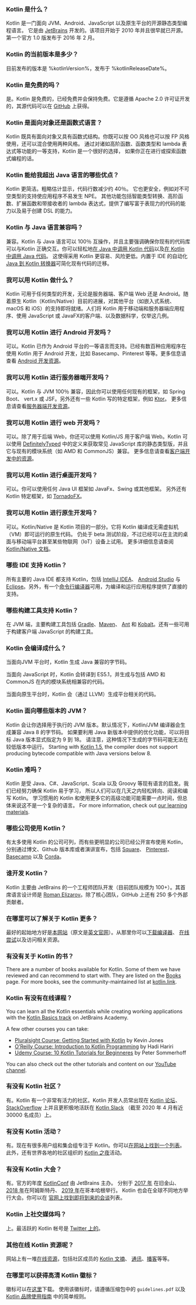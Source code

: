 [//]: # (title: FAQ)

### Kotlin 是什么？

Kotlin 是一门面向 JVM、Android、JavaScript 以及原生平台的开源静态类型编程语言。 
它是由 [JetBrains](https://www.jetbrains.com) 开发的。该项目开始于 2010 年并且很早就已开源。
第一个官方 1.0 版发布于 2016 年 2 月。 

### Kotlin 的当前版本是多少？

目前发布的版本是 %kotlinVersion%，发布于 %kotlinReleaseDate%。

### Kotlin 是免费的吗？

是。Kotlin 是免费的，已经免费并会保持免费。它是遵循 Apache 2.0 许可证开发的，其源代码<!--
-->可以在 [GitHub](https://github.com/jetbrains/kotlin) 上获得。

### Kotlin 是面向对象还是函数式语言？

Kotlin 既具有面向对象又具有函数式结构。你既可以按 OO 风格也可以按 FP 风格使用，还可以混合使用两种风格。 
通过对诸如高阶函数、函数类型和 lambda 表达式等功能的一等支持，Kotlin 是一个很好的选择，
如果你正在进行或探索函数式编程的话。

### Kotlin 能给我超出 Java 语言的哪些优点？

Kotlin 更简洁。粗略估计显示，代码行数减少约 40％。
它也更安全，例如对不可空类型的支持使应用程序不易发生 NPE。
其他功能包括智能类型转换、高阶函数、扩展函数和带接收者的 lambda 表达式，提供了<!--
-->编写富于表现力的代码的能力以及易于创建 DSL 的能力。
 
### Kotlin 与 Java 语言兼容吗？

兼容。Kotlin 与 Java 语言可以 100％ 互操作，并且主要强调确保你现有的代码库<!--
-->可以与Kotlin 正确交互。你可以轻松地[在 Java 中调用 Kotlin 代码](java-to-kotlin-interop.md)以及[在 Kotlin
中调用 Java 代码](java-interop.md)。 这使得采用 Kotlin 更容易、风险更低。内置于
IDE 的自动化 [Java 到 Kotlin 转换器](mixing-java-kotlin-intellij.md#使用-j2k-将现有-java-文件转换为-kotlin-文件)可简化现有代码的迁移。

### 我可以用 Kotlin 做什么？

Kotlin 可用于任何类型的开发，无论是服务器端、客户端 Web 还是 Android。随着原生 Kotlin（Kotlin/Native）目前<!--
-->的进展，对其他平台（如嵌入式系统、macOS 和 iOS）的支持即将就绪。人们将 Kotlin 用于移动端<!--
-->和服务器端应用程序、使用 JavaScript 或 JavaFX的客户端、以及数据科学，仅举这几例。

### 我可以用 Kotlin 进行 Android 开发吗？

可以。Kotlin 已作为 Android 平台的一等语言而支持。已经有数百种应用程序在使用 Kotlin
用于 Android 开发，比如 Basecamp、Pinterest 等等。更多信息请查看 [Android 开发资源](android-overview.md)。

### 我可以用 Kotlin 进行服务器端开发吗？

可以。Kotlin 与 JVM 100％ 兼容，因此你可以使用任何现有的框架，如 Spring Boot、
vert.x 或 JSF。另外还有一些 Kotlin 写的特定框架，例如 [Ktor](https://ktor.kotlincn.net)。
更多信息请查看[服务器端开发资源](server-overview.md)。

### 我可以用 Kotlin 进行 web 开发吗？

可以。除了用于后端 Web，你还可以使用 Kotlin/JS 用于客户端 Web。Kotlin 可以使用
[DefinitelyTyped](https://definitelytyped.org) 中的定义来获取常见 JavaScript 库的静态类型版，并且它与<!--
-->现有的模块系统（如 AMD 和 CommonJS）兼容。
更多信息请查看[客户端开发中的资源](js-overview.md)。

### 我可以用 Kotlin 进行桌面开发吗？

可以。你可以使用任何 Java UI 框架如 JavaFx、Swing 或其他框架。
另外还有 Kotlin 特定框架，如 [TornadoFX](https://github.com/edvin/tornadofx)。

### 我可以用 Kotlin 进行原生开发吗？

可以。Kotlin/Native 是 Kotlin 项目的一部分。它将 Kotlin 编译成无需虚拟机（VM）即可运行的原生代码。
仍处于 beta 测试阶段，不过已经可以在主流的桌面与移动端平台甚至某些物联网（IoT）设备上试用。
更多详细信息请查阅 [Kotlin/Native 文档](native-overview.md)。

### 哪些 IDE 支持 Kotlin？

所有主要的 Java IDE 都支持 Kotlin，包括 [IntelliJ IDEA](jvm-get-started.html)、
[Android Studio](https://developer.android.com/kotlin/get-started) 与 [Eclipse](eclipse.html)。另外，有一个[命令行编译器](command-line.html)<!--
-->可用，为编译和运行应用程序提供了直接的支持。
  
### 哪些构建工具支持 Kotlin？

在 JVM 端，主要构建工具包括 [Gradle](gradle.md)、[Maven](maven.md)、
[Ant](ant.md) 和 [Kobalt](https://beust.com/kobalt/home/index.html)。还有一些可用于构建客户端
JavaScript 的构建工具。

### Kotlin 会编译成什么？

当面向JVM 平台时，Kotlin 生成 Java 兼容的字节码。

当面向 JavaScript 时，Kotlin 会转译到 ES5.1，并生成与<!--
-->包括 AMD 和 CommonJS 在内的模块系统相兼容的代码。

当面向原生平台时，Kotlin 会（通过 LLVM）生成平台相关的代码。 

### Kotlin 面向哪些版本的 JVM？

Kotlin 会让你选择用于执行的 JVM 版本。默认情况下，Kotlin/JVM 编译器会生成兼容 Java 8 的字节码。
如果要利用 Java 新版本中提供的优化功能，可以将目标 Java
版本显式指定为 9 到 18。 请注意，这种情况下生成的字节码可能无法在较低版本中运行。 
Starting with [Kotlin 1.5](whatsnew15.md#新的默认-jvm-目标-1-8), the compiler does not support producing bytecode compatible with Java versions below 8.

### Kotlin 难吗？

Kotlin 是受 Java、C#、JavaScript、Scala 以及 Groovy 等现有语言的启发。我们已经努力确保
Kotlin 易于学习，
所以人们可以在几天之内轻松转向、阅读和编写 Kotlin。 
学习惯用的 Kotlin 和使用更多它的高级功能可能需要一点时间，但总体来说这不是一个复杂的语言。 
For more information, check out [our learning materials](learning-materials-overview.md).
 
### 哪些公司使用 Kotlin？
 
有太多使用 Kotlin 的公司可列，而有些更明显的公司已经公开宣布使用
Kotlin，分别通过博文、Github 版本库或者演讲宣布，包括
[Square](https://medium.com/square-corner-blog/square-open-source-loves-kotlin-c57c21710a17)、 [Pinterest](https://www.youtube.com/watch?v=mDpnc45WwlI)、
[Basecamp](https://m.signalvnoise.com/how-we-made-basecamp-3s-android-app-100-kotlin-35e4e1c0ef12) 以及 [Corda](https://docs.corda.net/releases/release-M9.2/further-notes-on-kotlin.html)。
 
### 谁开发 Kotlin？

Kotlin 主要由 JetBrains 的一个工程师团队开发（目前团队规模为 100+）。其首席语言设计师是
[Roman Elizarov](https://twitter.com/relizarov)。除了核心团队，GitHub 上还有 250 多个外部贡献者。

### 在哪里可以了解关于 Kotlin 更多？

最好的起始地方好是[本网站](https://www.kotlincn.net)（原文是[英文官网](https://kotlinlang.org)）。从那里你可以[下载编译器](command-line.md)、
[在线尝试](https://play.kotlinlang.org)以及访问相关资源。

### 有没有关于 Kotlin 的书？

There are a number of books available for Kotlin. Some of them we have reviewed and can recommend to start with. They are listed
on the [Books](books.md) page. For more books, see the community-maintained list at [kotlin.link](https://kotlin.link/). 

### Kotlin 有没有在线课程？

You can learn all the Kotlin essentials while creating working applications with the [Kotlin Basics track](https://hyperskill.org/join/fromdocstoJetSalesStat?redirect=true&next=/tracks/18) on JetBrains Academy.

A few other courses you can take:
* [Pluralsight Course: Getting Started with Kotlin](https://www.pluralsight.com/courses/kotlin-getting-started) by Kevin Jones
* [O’Reilly Course: Introduction to Kotlin Programming](https://www.oreilly.com/library/view/introduction-to-kotlin/9781491964125/) by Hadi Hariri
* [Udemy Course: 10 Kotlin Tutorials for Beginneres](https://petersommerhoff.com/dev/kotlin/kotlin-beginner-tutorial/) by Peter Sommerhoff

You can also check out the other tutorials and content on our [YouTube channel](https://www.youtube.com/c/Kotlin).

### 有没有 Kotlin 社区？

有。Kotlin 有一个非常有活力的社区。Kotlin 开发人员常出现在 [Kotlin 论坛](https://discuss.kotlinlang.org)、
[StackOverflow](https://stackoverflow.com/questions/tagged/kotlin) 上并且更积极地活跃在 [Kotlin Slack](https://slack.kotlinlang.org)
（截至 2020 年 4 月有近 30000 名成员）上。

### 有没有 Kotlin 活动？
 
有。现在有很多用户组和集会组专注于 Kotlin。你可以[在网站上找到一个列表](https://kotlinlang.org/user-groups/user-group-list.html)。
此外，还有世界各地的社区组织的 [Kotlin 之夜](https://kotlinlang.org/community/events.html)活动。

### 有没有 Kotlin 大会？

有。官方的年度 [KotlinConf](https://kotlinconf.com/) 由 JetBrains 主办。
分别于 [2017 年](https://kotlinconf.com/2017/) 在旧金山、[2018 年](https://kotlinconf.com/2018/)在阿姆斯特丹、
[2019 年](https://kotlinconf.com/2019/)在哥本哈根举行。
Kotlin 也会在全球不同地方举行大会。你可以在
[官网上找到即将到来的会谈](https://kotlinlang.org/community/talks.html?time=upcoming)列表。

### Kotlin 上社交媒体吗？

上。最活跃的 Kotlin 帐号是 [Twitter 上的](https://twitter.com/kotlin)。

### 其他在线 Kotlin 资源呢？

网站上有一堆[在线资源](https://kotlinlang.org/community/)，包括社区成员的 [Kotlin 文摘](https://kotlin.link)、
[通讯](http://kotlinweekly.net)、[播客](https://talkingkotlin.com)等等。

### 在哪里可以获得高清 Kotlin 徽标？

徽标可以在[这里](https://resources.jetbrains.com/storage/products/kotlin/docs/kotlin_logos.zip)下载。
使用该徽标时，请遵循压缩包中的 `guidelines.pdf` 以及 [Kotlin 品牌使用指南](https://kotlinfoundation.org/guidelines/) 中的简单规则。
